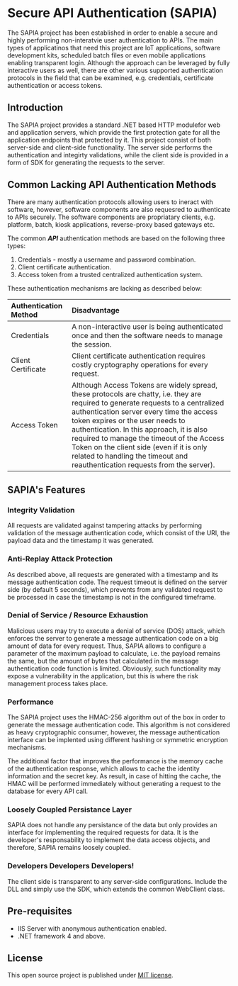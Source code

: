 # Secure API Authentication (SAPIA)

The SAPIA project has been established in order to enable a secure and highly performing non-interatvie user authentication to APIs. The main types of applicatinos that need this project are IoT applications, software development kits, scheduled batch files or even mobile applications enabling transparent login. Although the approach can be leveraged by fully interactive users as well, there are other various supported authentication protocols in the field that can be examined, e.g. credentials, certificate authentication or access tokens.
## Introduction
The SAPIA project provides a standard .NET based HTTP modulefor web and application servers, which provide the first protection gate for all the application endpoints that protected by it. 
This project consist of both server-side and client-side functionality. The server side performs the authentication and integirty validations, while the client side is provided in a form of SDK for generating the requests to the server.

## Common Lacking API Authentication Methods
There are many authentication protocols allowing users to ineract with software, however, software components are also requesred to authenticate to APIs securely. The software components are propriatary clients, e.g. platform, batch, kiosk applications, reverse-proxy based gateways etc.

The common ***API*** authentication methods are based on the following three types:

1. Credentials - mostly a username and password combination. 
2. Client certificate authentication.
3. Access token from a trusted centralized authentication system.

These authentication mechanisms are lacking as described below:

| Authentication Method  | Disadvantage  |
|:---------------------- |:--------------|
| Credentials            | A non-interactive user is being authenticated once and then the software needs to manage the session.|
| Client Certificate     | Client certificate authentication requires costly cryptography operations for every request.|
| Access Token           | Although Access Tokens are widely spread, these protocols are chatty, i.e. they are required to generate requests to a centralized authentication server every time the access token expires or the user needs to authentication. In this approach, it is also required to manage the timeout of the Access Token on the client side (even if it is only related to handling the timeout and reauthentication requests from the server).|

## SAPIA's Features

### Integrity Validation
All requests are validated against tampering attacks by performing validation of the message authentication code, which consist of the URI, the payload data and the timestamp it was generated. 

### Anti-Replay Attack Protection
As described above, all requests are generated with a timestamp and its message authentication code. The request timeout is defined on the server side (by default 5 seconds), which prevents from any validated request to be processed in case the timestamp is not in the configured timeframe. 

### Denial of Service / Resource Exhaustion
Malicious users may try to execute a denial of service (DOS) attack, which enforces the server to generate a message authentication code on a big amount of data for every request. Thus, SAPIA allows to configure a parameter of the maximum payload to calculate, i.e. the payload remains the same, but the amount of bytes that calculated in the message authentication code function is limited.
Obviously, such functionality may expose a vulnerability in the application, but this is where the risk management process takes place.

### Performance
The SAPIA project uses the HMAC-256 algorithm out of the box in order to generate the message authentication code. This algorithm is not considered as heavy cryptographic consumer, however, the message authentication interface can be implented using different hashing or symmetric encryption mechanisms.

The additional factor that improves the performance is the memory cache of the authentication response, which allows to cache the identity information and the secret key. As result, in case of hitting the cache, the HMAC will be performed immediately without generating a request to the database for every API call.

### Loosely Coupled Persistance Layer
SAPIA does not handle any persistance of the data but only provides an interface for implementing the required requests for data. It is the developer's responsability to implement the data access objects, and therefore, SAPIA remains loosely coupled. 

### Developers Developers Developers!
The client side is transparent to any server-side configurations. Include the DLL and simply use the SDK, which extends the common WebClient class.

## Pre-requisites
* IIS Server with anonymous authentication enabled.
* .NET framework 4 and above.

## License
This open source project is published under [MIT license](https://github.com/valtmanir/SAPIA/blob/master/LICENSE).

